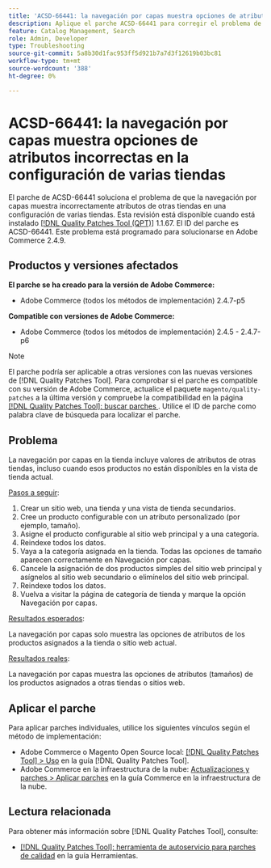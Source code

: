 ```yaml
---
title: 'ACSD-66441: la navegación por capas muestra opciones de atributos incorrectas en la configuración de varias tiendas'
description: Aplique el parche ACSD-66441 para corregir el problema de Adobe Commerce en el que la navegación por capas muestra incorrectamente atributos de otras tiendas en una configuración de varias tiendas.
feature: Catalog Management, Search
role: Admin, Developer
type: Troubleshooting
source-git-commit: 5a8b30d1fac953ff5d921b7a7d3f12619b03bc81
workflow-type: tm+mt
source-wordcount: '388'
ht-degree: 0%

---
```



# ACSD-66441: la navegación por capas muestra opciones de atributos incorrectas en la configuración de varias tiendas

El parche de ACSD-66441 soluciona el problema de que la navegación por capas muestra incorrectamente atributos de otras tiendas en una configuración de varias tiendas. Esta revisión está disponible cuando está instalado [[!DNL Quality Patches Tool (QPT)]](/help/tools/quality-patches-tool/quality-patches-tool-to-self-serve-quality-patches.md) 1.1.67. El ID del parche es ACSD-66441. Este problema está programado para solucionarse en Adobe Commerce 2.4.9.

## Productos y versiones afectados

**El parche se ha creado para la versión de Adobe Commerce:**

* Adobe Commerce (todos los métodos de implementación) 2.4.7-p5

**Compatible con versiones de Adobe Commerce:**

* Adobe Commerce (todos los métodos de implementación) 2.4.5 - 2.4.7-p6

>[!NOTE]
>
>El parche podría ser aplicable a otras versiones con las nuevas versiones de [!DNL Quality Patches Tool]. Para comprobar si el parche es compatible con su versión de Adobe Commerce, actualice el paquete `magento/quality-patches` a la última versión y compruebe la compatibilidad en la página [[!DNL Quality Patches Tool]: buscar parches ](https://experienceleague.adobe.com/tools/commerce-quality-patches/index.html?lang=es). Utilice el ID de parche como palabra clave de búsqueda para localizar el parche.

## Problema

La navegación por capas en la tienda incluye valores de atributos de otras tiendas, incluso cuando esos productos no están disponibles en la vista de tienda actual.

<u>Pasos a seguir</u>:

1. Crear un sitio web, una tienda y una vista de tienda secundarios.
1. Cree un producto configurable con un atributo personalizado (por ejemplo, tamaño).
1. Asigne el producto configurable al sitio web principal y a una categoría.
1. Reindexe todos los datos.
1. Vaya a la categoría asignada en la tienda. Todas las opciones de tamaño aparecen correctamente en Navegación por capas.
1. Cancele la asignación de dos productos simples del sitio web principal y asígnelos al sitio web secundario o elimínelos del sitio web principal.
1. Reindexe todos los datos.
1. Vuelva a visitar la página de categoría de tienda y marque la opción Navegación por capas.

<u>Resultados esperados</u>:

La navegación por capas solo muestra las opciones de atributos de los productos asignados a la tienda o sitio web actual.

<u>Resultados reales</u>:

La navegación por capas muestra las opciones de atributos (tamaños) de los productos asignados a otras tiendas o sitios web.

## Aplicar el parche

Para aplicar parches individuales, utilice los siguientes vínculos según el método de implementación:

* Adobe Commerce o Magento Open Source local: [[!DNL Quality Patches Tool] > Uso](/help/tools/quality-patches-tool/usage.md) en la guía [!DNL Quality Patches Tool].
* Adobe Commerce en la infraestructura de la nube: [Actualizaciones y parches > Aplicar parches](https://experienceleague.adobe.com/docs/commerce-cloud-service/user-guide/develop/upgrade/apply-patches.html?lang=es) en la guía Commerce en la infraestructura de la nube.

## Lectura relacionada

Para obtener más información sobre [!DNL Quality Patches Tool], consulte:

* [[!DNL Quality Patches Tool]: herramienta de autoservicio para parches de calidad](/help/tools/quality-patches-tool/quality-patches-tool-to-self-serve-quality-patches.md) en la guía Herramientas.
